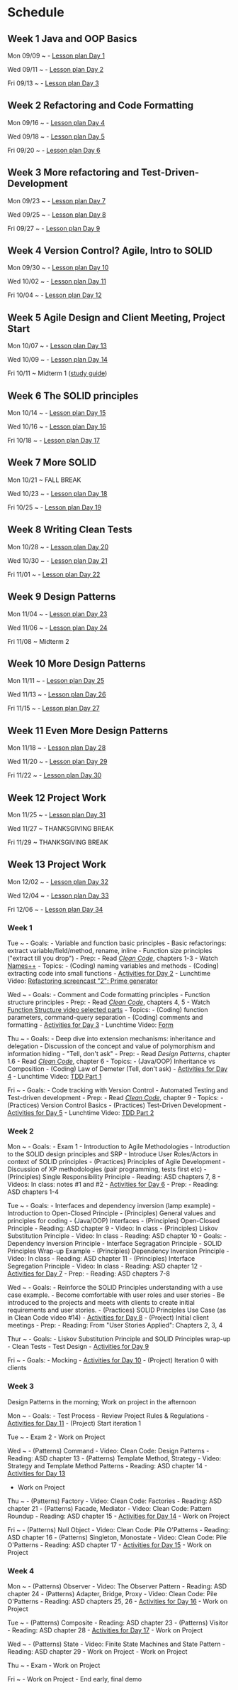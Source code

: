 # Schedule

## Week 1  Java and OOP Basics

Mon 09/09
  ~ - [Lesson plan Day 1](lessonPlansFall/lessonPlanDay01.md)

Wed 09/11
  ~ - [Lesson plan Day 2](lessonPlansFall/lessonPlanDay02.md)

Fri 09/13
  ~ - [Lesson plan Day 3](lessonPlansFall/lessonPlanDay03.md)


## Week 2 Refactoring and Code Formatting

Mon 09/16
  ~ - [Lesson plan Day 4](lessonPlansFall/lessonPlanDay04.md)

Wed 09/18
  ~ - [Lesson plan Day 5](lessonPlansFall/lessonPlanDay05.md)

Fri 09/20
  ~ - [Lesson plan Day 6](lessonPlansFall/lessonPlanDay06.md)

## Week 3 More refactoring and Test-Driven-Development

Mon 09/23
  ~ - [Lesson plan Day 7](lessonPlansFall/lessonPlanDay07.md)

Wed 09/25
  ~ - [Lesson plan Day 8](lessonPlansFall/lessonPlanDay08.md)

Fri 09/27
  ~ - [Lesson plan Day 9](lessonPlansFall/lessonPlanDay09.md)

## Week 4 Version Control? Agile, Intro to SOLID

Mon 09/30
  ~ - [Lesson plan Day 10](lessonPlansFall/lessonPlanDay10.md)

Wed 10/02
  ~ - [Lesson plan Day 11](lessonPlansFall/lessonPlanDay11.md)

Fri 10/04
  ~ - [Lesson plan Day 12](lessonPlansFall/lessonPlanDay12.md)

## Week 5 Agile Design and Client Meeting, Project Start

Mon 10/07
  ~ - [Lesson plan Day 13](lessonPlansFall/lessonPlanDay13.md)

Wed 10/09
  ~ - [Lesson plan Day 14](lessonPlansFall/lessonPlanDay14.md)

Fri 10/11
  ~ Midterm 1 ([study guide](notes/midterm1StudyGuide.md))

## Week 6 The SOLID principles

Mon 10/14
  ~ - [Lesson plan Day 15](lessonPlansFall/lessonPlanDay15.md)

Wed 10/16
  ~ - [Lesson plan Day 16](lessonPlansFall/lessonPlanDay16.md)

Fri 10/18
  ~ - [Lesson plan Day 17](lessonPlansFall/lessonPlanDay17.md)

## Week 7 More SOLID

Mon 10/21
  ~ FALL BREAK

Wed 10/23
  ~ - [Lesson plan Day 18](lessonPlansFall/lessonPlanDay18.md)

Fri 10/25
  ~ - [Lesson plan Day 19](lessonPlansFall/lessonPlanDay19.md)

## Week 8 Writing Clean Tests

Mon 10/28
  ~ - [Lesson plan Day 20](lessonPlansFall/lessonPlanDay20.md)

Wed 10/30
  ~ - [Lesson plan Day 21](lessonPlansFall/lessonPlanDay21.md)

Fri 11/01
  ~ - [Lesson plan Day 22](lessonPlansFall/lessonPlanDay22.md)

## Week 9 Design Patterns

Mon 11/04
  ~ - [Lesson plan Day 23](lessonPlansFall/lessonPlanDay23.md)

Wed 11/06
  ~ - [Lesson plan Day 24](lessonPlansFall/lessonPlanDay24.md)

Fri 11/08
  ~ Midterm 2


## Week 10 More Design Patterns

Mon 11/11
  ~ - [Lesson plan Day 25](lessonPlansFall/lessonPlanDay25.md)

Wed 11/13
  ~ - [Lesson plan Day 26](lessonPlansFall/lessonPlanDay26.md)

Fri 11/15
  ~ - [Lesson plan Day 27](lessonPlansFall/lessonPlanDay27.md)


## Week 11 Even More Design Patterns

Mon 11/18
  ~ - [Lesson plan Day 28](lessonPlansFall/lessonPlanDay28.md)

Wed 11/20
  ~ - [Lesson plan Day 29](lessonPlansFall/lessonPlanDay29.md)

Fri 11/22
  ~ - [Lesson plan Day 30](lessonPlansFall/lessonPlanDay30.md)

## Week 12 Project Work

Mon 11/25
  ~ - [Lesson plan Day 31](lessonPlansFall/lessonPlanDay31.md)

Wed 11/27
  ~ THANKSGIVING BREAK

Fri 11/29
  ~ THANKSGIVING BREAK


## Week 13 Project Work

Mon 12/02
  ~ - [Lesson plan Day 32](lessonPlansFall/lessonPlanDay32.md)

Wed 12/04
  ~ - [Lesson plan Day 33](lessonPlansFall/lessonPlanDay33.md)

Fri 12/06
  ~ - [Lesson plan Day 34](lessonPlansFall/lessonPlanDay34.md)




### Week 1

Tue
  ~ - Goals:
        - Variable and function basic principles
        - Basic refactorings: extract variable/field/method, rename, inline
        - Function size principles ("extract till you drop")
	- Prep:
        - Read [*Clean Code*](https://learning.oreilly.com/library/view/clean-code/9780136083238/), chapters 1-3
		- Watch [Names++](videos/02-names.md)
	- Topics:
    	- (Coding) naming variables and methods
    	- (Coding) extracting code into small functions
    - [Activities for Day 2](lessonPlans/lessonPlanDay02.md)
    - Lunchtime Video: [Refactoring screencast "2": Prime generator](videos/04-prime_gen_screencast.md)

Wed
  ~ - Goals:
        - Comment and Code formatting principles
        - Function structure principles
	- Prep:
        - Read [*Clean Code*](https://learning.oreilly.com/library/view/clean-code/9780136083238/), chapters 4, 5
        - Watch [Function Structure video selected parts](videos/05-function_structure.md)
	- Topics:
    	- (Coding) function parameters, command-query separation
    	- (Coding) comments and formatting
    - [Activities for Day 3](lessonPlans/lessonPlanDay03.md)
    - Lunchtime Video: [Form](videos/06-form.md)

Thu
  ~ - Goals:
        - Deep dive into extension mechanisms: inheritance and delegation
        - Discussion of the concept and value of polymorphism and information hiding
        - "Tell, don't ask"
	- Prep:
        - Read *Design Patterns*, chapter 1.6
        - Read [*Clean Code*](https://learning.oreilly.com/library/view/clean-code/9780136083238/), chapter 6
	- Topics:
    	- (Java/OOP) Inheritance vs Composition
	    - (Coding) Law of Demeter (Tell, don't ask)
    - [Activities for Day 4](lessonPlans/lessonPlanDay04.md)
    - Lunchtime Video: [TDD Part 1](videos/07-tdd_part1.md)

Fri
  ~ - Goals:
        - Code tracking with Version Control
        - Automated Testing and Test-driven development
	- Prep:
        - Read [*Clean Code*](https://learning.oreilly.com/library/view/clean-code/9780136083238/), chapter 9
	- Topics:
    	- (Practices) Version Control Basics
	    - (Practices) Test-Driven Development
    - [Activities for Day 5](lessonPlans/lessonPlanDay05.md)
    - Lunchtime Video: [TDD Part 2](videos/08-tdd_part2.md)

### Week 2

Mon
  ~ - Goals:
		- Exam 1
        - Introduction to Agile Methodologies
        - Introduction to the SOLID design principles and SRP
		- Introduce User Roles/Actors in context of SOLID principles
    - (Practices) Principles of Agile Development
        - Discussion of XP methodologies (pair programming, tests first etc)
    - (Principles) Single Responsibility Principle
        - Reading: ASD chapters 7, 8
        - Videos: In class: notes #1 and #2
    - [Activities for Day 6](lessonPlans/lessonPlanDay06.md)
	- Prep:
        - Reading: ASD chapters 1-4

Tue
  ~ - Goals:
        - Interfaces and dependency inversion (lamp example)
		- Introduction to Open-Closed Principle
    - (Principles) General values and principles for coding
    - (Java/OOP) Interfaces
    - (Principles) Open-Closed Principle
        - Reading: ASD chapter 9
        - Video: In class
    - (Principles) Liskov Substitution Principle
        - Video: In class
        - Reading: ASD chapter 10
    - Goals:
        - Dependency Inversion Principle
        - Interface Segragation Principle
        - SOLID Principles Wrap-up Example
    - (Principles) Dependency Inversion Principle
        - Video: In class
        - Reading: ASD chapter 11
    - (Principles) Interface Segregation Principle
        - Video: In class
        - Reading: ASD chapter 12
    - [Activities for Day 7](lessonPlans/lessonPlanDay07.md)
	- Prep:
        - Reading: ASD chapters 7-8

Wed
  ~ - Goals:
        - Reinforce the SOLID Principles understanding with a use case example.
        - Become comfortable with user roles and user stories
        - Be introduced to the projects and meets with clients to create initial requirements and user stories.
    - (Practices) SOLID Principles Use Case (as in Clean Code video #14)
    - [Activities for Day 8](lessonPlans/lessonPlanDay08.md)
    - (Project) Initial client meetings
    - Prep:
        - Reading: From "User Stories Applied": Chapters 2, 3, 4

Thur
  ~ - Goals:
		- Liskov Substitution Principle and SOLID Principles wrap-up
	    - Clean Tests
		- Test Design
    - [Activities for Day 9](lessonPlans/lessonPlanDay09.md)

Fri
  ~ - Goals:
	    - Mocking
    - [Activities for Day 10](lessonPlans/lessonPlanDay10.md)
    - (Project) Iteration 0 with clients

### Week 3

Design Patterns in the morning; Work on project in the afternoon

Mon
  ~ - Goals:
        - Test Process
		- Review Project Rules & Regulations
    - [Activities for Day 11](lessonPlans/lessonPlanDay11.md)
    - (Project) Start iteration 1

Tue
  ~ - Exam 2
    - Work on Project

Wed
  ~ - (Patterns) Command
        - Video: Clean Code: Design Patterns
        - Reading: ASD chapter 13
    - (Patterns) Template Method, Strategy
        - Video: Strategy and Template Method Patterns
        - Reading: ASD chapter 14
    - [Activities for Day 13](lessonPlans/lessonPlanDay13.md)
- Work on Project

Thu
  ~ - (Patterns) Factory
        - Video: Clean Code: Factories
        - Reading: ASD chapter 21
    - (Patterns) Facade, Mediator
        - Video: Clean Code: Pattern Roundup
        - Reading: ASD chapter 15
    - [Activities for Day 14](lessonPlans/lessonPlanDay14.md)
    - Work on Project

Fri
  ~ - (Patterns) Null Object
        - Video: Clean Code: Pile O'Patterns
        - Reading: ASD chapter 16
    - (Patterns) Singleton, Monostate
        - Video: Clean Code: Pile O'Patterns
        - Reading: ASD chapter 17
    - [Activities for Day 15](lessonPlans/lessonPlanDay15.md)
    - Work on Project

### Week 4

Mon
  ~ - (Patterns) Observer
        - Video: The Observer Pattern
        - Reading: ASD chapter 24
    - (Patterns) Adapter, Bridge, Proxy
        - Video: Clean Code: Pile O'Patterns
        - Reading: ASD chapters 25, 26
    - [Activities for Day 16](lessonPlans/lessonPlanDay16.md)
    - Work on Project

Tue
  ~ - (Patterns) Composite
        - Reading: ASD chapter 23
    - (Patterns) Visitor
        - Reading: ASD chapter 28
    - [Activities for Day 17](lessonPlans/lessonPlanDay17.md)
    - Work on Project

Wed
  ~ - (Patterns) State
        - Video: Finite State Machines and State Pattern
        - Reading: ASD chapter 29
    - Work on Project
    - Work on Project

Thu
  ~ - Exam
    - Work on Project

Fri
  ~ - Work on Project
    - End early, final demo
